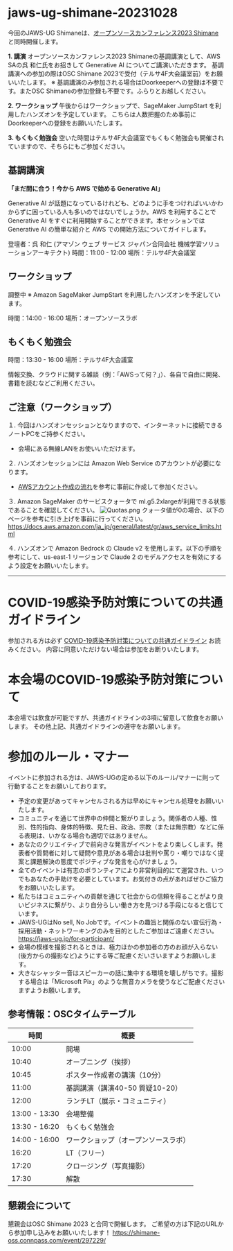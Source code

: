 # jaws-ug-shimane-20231028

今回のJAWS-UG Shimaneは、[オープンソースカンファレンス2023 Shimane](https://event.ospn.jp/osc2023-shimane/) と同時開催します。

**1. 講演**
オープンソースカンファレンス2023 Shimaneの基調講演として、AWS SAの呉 和仁氏をお招きして Generative AI についてご講演いただきます。
基調講演への参加の際はOSC Shimane 2023で受付（テルサ4F大会議室前）をお願いいたします。
※ 基調講演のみ参加される場合はDoorkeeperへの登録は不要です。またOSC Shimaneの参加登録も不要です。ふらりとお越しください。

**2. ワークショップ**
午後からはワークショップで、SageMaker JumpStart を利用したハンズオンを予定しています。
こちらは人数把握のため事前にDoorkeeperへの登録をお願いいたします。

**3. もくもく勉強会**
空いた時間はテルサ4F大会議室でもくもく勉強会も開催されていますので、そちらにもご参加ください。



## 基調講演

**「まだ間に合う！今から AWS で始める Generative AI」**

Generative AI が話題になっているけれども、どのように手をつければいいかわからずに困っている人も多いのではないでしょうか。AWS を利用することで Generative AI をすぐに利用開始することができます。本セッションでは Generative AI の簡単な紹介と AWS での開始方法についてガイドします。

登壇者：呉 和仁 (アマゾン ウェブ サービス ジャパン合同会社 機械学習ソリューションアーキテクト)
時間：11:00 - 12:00
場所：テルサ4F大会議室

## ワークショップ

調整中 ※ Amazon SageMaker JumpStart を利用したハンズオンを予定しています。

時間：14:00 - 16:00
場所：オープンソースラボ

## もくもく勉強会

時間：13:30 - 16:00
場所：テルサ4F大会議室

情報交換、クラウドに関する雑談（例：「AWSって何？」）、各自で自由に開発、書籍を読むなどご利用ください。



## ご注意（ワークショップ）

１. 今回はハンズオンセッションとなりますので、インターネットに接続できるノートPCをご持参ください。
* 会場にある無線LANをお使いいただけます。

２. ハンズオンセッションには Amazon Web Service のアカウントが必要になります。
* [AWSアカウント作成の流れ](https://aws.amazon.com/jp/register-flow/)を参考に事前に作成して参加ください。

３. Amazon SageMaker のサービスクォータで ml.g5.2xlargeが利用できる状態であることを確認してください。
![Quotas.png](https://jawsug-shimane.doorkeeper.jp/files/9cc5838bd695489156165baae080c4eb3079a8e6/Quotas.png)
クォータ値が0の場合、以下のページを参考に引き上げを事前に行ってください。
https://docs.aws.amazon.com/ja_jp/general/latest/gr/aws_service_limits.html

４. ハンズオンで Amazon Bedrock の Claude v2 を使用します。以下の手順を参考にして、us-east-1 リージョンで Claude 2 のモデルアクセスを有効にするよう設定をお願いいたします。


---

COVID-19感染予防対策についての共通ガイドライン
===========
参加される方は必ず [COVID-19感染予防対策についての共通ガイドライン](https://docs.google.com/document/d/1OYEGvs1R-YFt3ssw3anjyqNioX6MpAteaz-kREOwRa8/edit?usp=sharing) お読みください。
内容に同意いただけない場合は参加をお断りいたします。

本会場のCOVID-19感染予防対策について
===========
本会場では飲食が可能ですが、共通ガイドラインの3項に留意して飲食をお願いします。
その他上記、共通ガイドラインの遵守をお願いします。

参加のルール・マナー
===========
イベントに参加される方は、JAWS-UGの定める以下のルール/マナーに則って行動することをお願いしております。

* 予定の変更があってキャンセルされる方は早めにキャンセル処理をお願いいたします。
* コミュニティを通じて世界中の仲間と繋がりましょう。関係者の人種、性別、性的指向、身体的特徴、見た目、政治、宗教（または無宗教）などに係る表現は、いかなる場合も適切ではありません。
* あなたのクリエイティブで前向きな発言がイベントをより楽しくします。発表者や質問者に対して疑問や意見がある場合は批判や罵り・嘲りではなく提案と課題解決の態度でポジティブな発言を心がけましょう。
* 全てのイベントは有志のボランティアにより非営利目的にて運営され、いつでもあなたの手助けを必要としています。お気付きの点があればぜひご協力をお願いいたします。
* 私たちはコミュニティへの貢献を通じて社会からの信頼を得ることがより良いビジネスに繋がり、より自分らしい働き方を見つける手段になると信じています。
* JAWS-UGはNo sell, No Jobです。イベントの趣旨と関係のない宣伝行為・採用活動・ネットワーキングのみを目的としたご参加はご遠慮ください。 https://jaws-ug.jp/for-participant/
* 会場の模様を撮影されるときは、極力ほかの参加者の方のお顔が入らない(後方からの撮影など)ようにする等ご配慮くだいさいますようお願いします。
* 大きなシャッター音はスピーカーの話に集中する環境を壊しがちです。撮影する場合は「Microsoft Pix」のような無音カメラを使うなどご配慮くださいますようお願いします。


## 参考情報：OSCタイムテーブル

| 時間 | 概要 | 
| ---- | ---- |
| 10:00 | 開場 |
| 10:40 | オープニング（挨拶） |
| 10:45 | ポスター作成者の講演（10分） |
| 11:00 | 基調講演（講演40-50 質疑10-20） |
| 12:00 | ランチLT（展示・コミュニティ） |
| 13:00 - 13:30 | 会場整備 |
| 13:30 - 16:20 | もくもく勉強会 |
| 14:00 - 16:00 | ワークショップ（オープンソースラボ） |
| 16:20 | LT（フリー） |
| 17:20 | クロージング（写真撮影） |
| 17:30 | 解散 |

## 懇親会について

懇親会はOSC Shimane 2023 と合同で開催します。
ご希望の方は下記のURLから参加申し込みをお願いいたします！
https://shimane-oss.connpass.com/event/297229/
